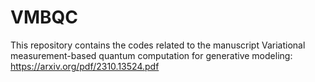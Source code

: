 # VMBQC
 This repository contains the codes related to the manuscript Variational measurement-based quantum computation for generative modeling:  https://arxiv.org/pdf/2310.13524.pdf
